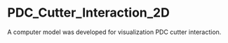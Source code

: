 # PDC_Cutter_Interaction_2D
 A computer model was developed for visualization PDC cutter interaction.
